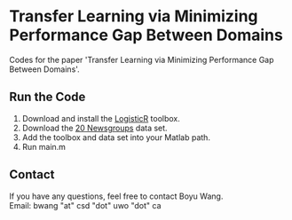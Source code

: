# Transfer Learning via Minimizing Performance Gap Between Domains

Codes for the paper 'Transfer Learning via Minimizing Performance Gap Between Domains'.

## Run the Code

1. Download and install the [LogisticR](http://yelabs.net/software/SLEP/) toolbox. 
2. Download the [20 Newsgroups](http://www.cad.zju.edu.cn/home/dengcai/Data/TextData.html) data set.
3. Add the toolbox and data set into your Matlab path.
4. Run main.m


## Contact

If you have any questions, feel free to contact Boyu Wang. <br />
Email: bwang "at" csd "dot" uwo "dot" ca


